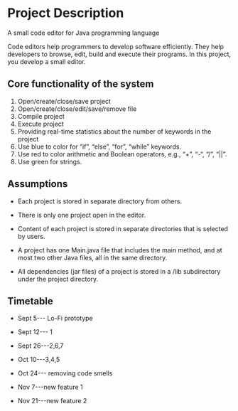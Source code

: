 # Project Description

A small code editor for Java programming language

Code editors help programmers to develop software efficiently.
They help developers to browse, edit, build and execute their programs.
In this project, you develop a small editor.

## Core functionality of the system

1. Open/create/close/save project
2. Open/create/close/edit/save/remove file
3. Compile project
4. Execute project
5. Providing real-time statistics about the number of keywords in the project
6. Use blue to color for “if”, “else”, “for”, “while” keywords.
7. Use red to color arithmetic and Boolean operators, e.g., “+”, “-“, “/”, “||”.
8. Use green for strings.

## Assumptions

- Each project is stored in separate directory from others.

- There is only one project open in the editor.

- Content of each project is stored in separate directories that is selected by users.

- A project has one Main.java file that includes the main method, and at most two other Java files, all in the same directory.

- All dependencies (jar files) of a project is stored in a /lib subdirectory under the project directory.

## Timetable

- Sept 5--- Lo-Fi prototype

- Sept 12--- 1

- Sept 26---2,6,7

- Oct 10---3,4,5

- Oct 24--- removing code smells

- Nov 7---new feature 1

- Nov 21---new feature 2
